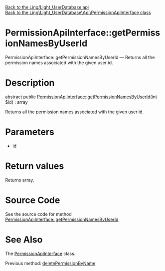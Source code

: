 [Back to the Ling/Light_UserDatabase api](https://github.com/lingtalfi/Light_UserDatabase/blob/master/doc/api/Ling/Light_UserDatabase.md)<br>
[Back to the Ling\Light_UserDatabase\Api\PermissionApiInterface class](https://github.com/lingtalfi/Light_UserDatabase/blob/master/doc/api/Ling/Light_UserDatabase/Api/PermissionApiInterface.md)


PermissionApiInterface::getPermissionNamesByUserId
================



PermissionApiInterface::getPermissionNamesByUserId — Returns all the permission names associated with the given user id.




Description
================


abstract public [PermissionApiInterface::getPermissionNamesByUserId](https://github.com/lingtalfi/Light_UserDatabase/blob/master/doc/api/Ling/Light_UserDatabase/Api/PermissionApiInterface/getPermissionNamesByUserId.md)(int $id) : array




Returns all the permission names associated with the given user id.




Parameters
================


- id

    


Return values
================

Returns array.








Source Code
===========
See the source code for method [PermissionApiInterface::getPermissionNamesByUserId](https://github.com/lingtalfi/Light_UserDatabase/blob/master/Api/PermissionApiInterface.php#L128-L128)


See Also
================

The [PermissionApiInterface](https://github.com/lingtalfi/Light_UserDatabase/blob/master/doc/api/Ling/Light_UserDatabase/Api/PermissionApiInterface.md) class.

Previous method: [deletePermissionByName](https://github.com/lingtalfi/Light_UserDatabase/blob/master/doc/api/Ling/Light_UserDatabase/Api/PermissionApiInterface/deletePermissionByName.md)<br>

